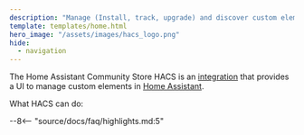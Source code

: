 ```yaml
---
description: "Manage (Install, track, upgrade) and discover custom elements for Home Assistant directly from the UI."
template: templates/home.html
hero_image: "/assets/images/hacs_logo.png"
hide:
  - navigation
---
```

The Home Assistant Community Store HACS is an [integration](https://www.home-assistant.io/docs/glossary/#integration) that provides a UI to manage custom elements in [Home Assistant](https://www.home-assistant.io/). 

What HACS can do:

--8<-- "source/docs/faq/highlights.md:5"
